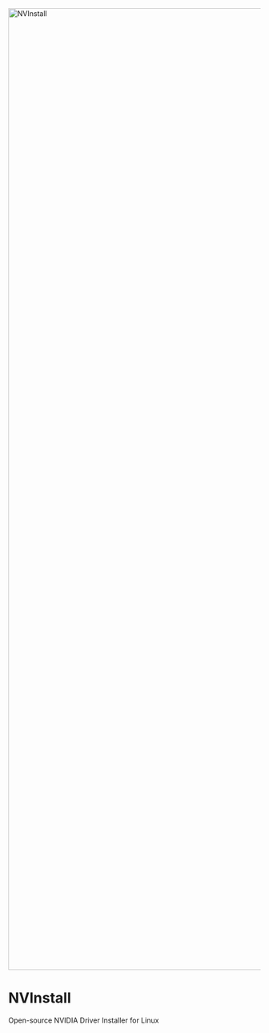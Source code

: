 
<img width="1920" alt="NVInstall" src="https://github.com/user-attachments/assets/14cca5f6-5d72-4441-909f-85992c011d7e" />

# NVInstall
Open-source NVIDIA Driver Installer for Linux 

